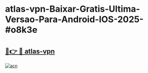 # atlas-vpn-Baixar-Gratis-Ultima-Versao-Para-Android-IOS-2025-#o8k3e

# <h2><a href="https://ainizakaria.my?title=atlas-vpn&ref=24M">🔗👉 🔴 atlas-vpn</a></h2>

[![acn](https://github.com/user-attachments/assets/0f9c940e-d8b0-45ae-aac7-cd30a18b3e1c)](https://ainizakaria.my?title=atlas-vpn&ref=24M)

